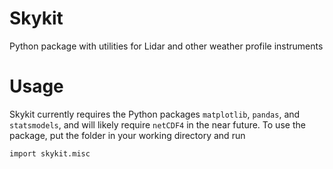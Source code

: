 # Skykit
Python package with utilities for Lidar and other weather profile instruments


# Usage
Skykit currently requires the Python packages `matplotlib`, `pandas`, and `statsmodels`, and will likely require `netCDF4` in the near future. To use the package, put the folder in your working directory and run

```import skykit.misc```
